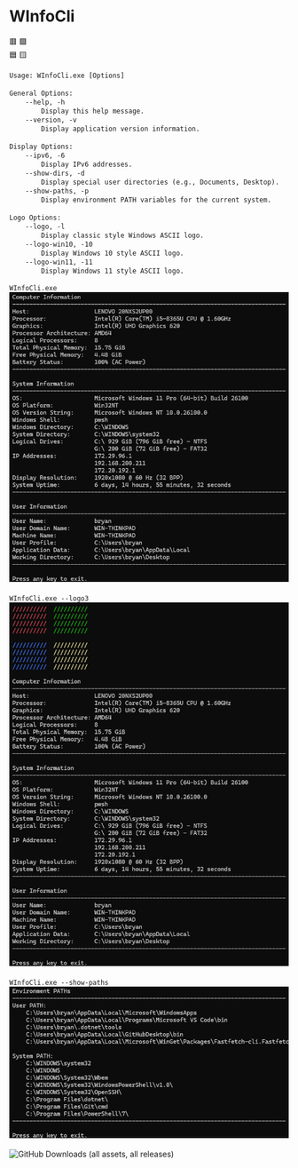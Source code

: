 # WInfoCli
🟥 🟩\
🟦 🟨

```
Usage: WInfoCli.exe [Options]

General Options:
    --help, -h
        Display this help message.
    --version, -v
        Display application version information.

Display Options:
    --ipv6, -6
        Display IPv6 addresses.
    --show-dirs, -d
        Display special user directories (e.g., Documents, Desktop).
    --show-paths, -p
        Display environment PATH variables for the current system.

Logo Options:
    --logo, -l
        Display classic style Windows ASCII logo.
    --logo-win10, -10
        Display Windows 10 style ASCII logo.
    --logo-win11, -11
        Display Windows 11 style ASCII logo.
```
`WInfoCli.exe`\
![WInfoCli](/Screenshots/WInfoCli.png)\
\
`WInfoCli.exe --logo3`\
![WInfoCli-logo](/Screenshots/WInfoCli-logo.png)\
\
`WInfoCli.exe --show-paths`\
![WInfoCli-paths](/Screenshots/WInfoCli-paths.png)
\
\
![GitHub Downloads (all assets, all releases)](https://img.shields.io/github/downloads/bryancandi/WInfoCli/total?style=flat&label=Downloads&color=cyan)
